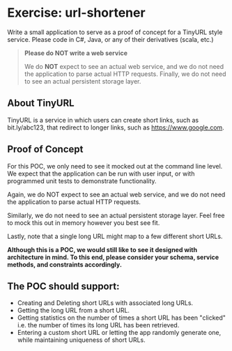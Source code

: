 # Exercise: url-shortener
Write a small application to serve as a proof of concept for a TinyURL style service. Please code in C#, Java, or any of their derivatives (scala, etc.)

> **Please do NOT write a web service** 
>
> We do **NOT** expect to see an actual web service, and we do not need the application to parse actual HTTP requests. Finally, we do not need to see an actual persistent storage layer.

## About TinyURL
TinyURL is a service in which users can create short links, such as bit.ly/abc123, that redirect to longer links, such as https://www.google.com.

## Proof of Concept
For this POC, we only need to see it mocked out at the command line level. We expect that the application can be run with user input, or with programmed unit tests to demonstrate functionality. 

Again, we do NOT expect to see an actual web service, and we do not need the application to parse actual HTTP requests.

Similarly, we do not need to see an actual persistent storage layer. Feel free to mock this out in memory however you best see fit. 

Lastly, note that a single long URL might map to a few different short URLs.

**Although this is a POC, we would still like to see it designed with architecture in mind. To this end, please consider your schema, service methods, and constraints accordingly.**

## The POC should support:
- Creating and Deleting short URLs with associated long URLs.
- Getting the long URL from a short URL.
- Getting statistics on the number of times a short URL has been "clicked" i.e. the number of times its long URL has been retrieved.
- Entering a custom short URL or letting the app randomly generate one, while maintaining uniqueness of short URLs.
